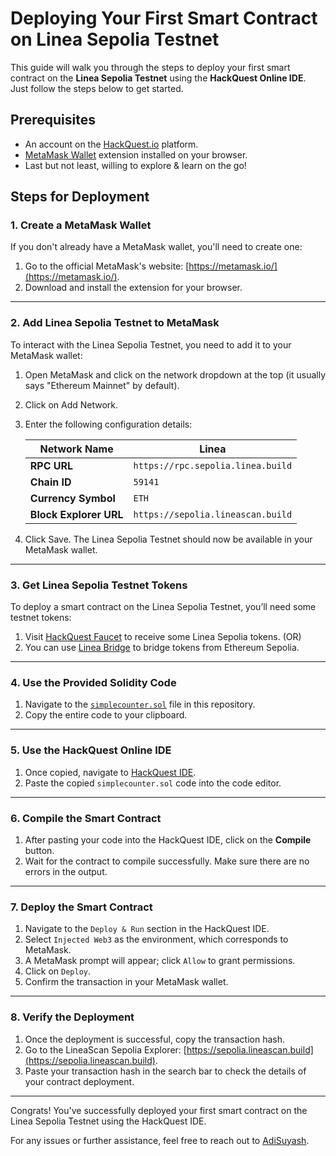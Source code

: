# Deploying Your First Smart Contract on Linea Sepolia Testnet

This guide will walk you through the steps to deploy your first smart contract on the **Linea Sepolia Testnet** using the **HackQuest Online IDE**. Just follow the steps below to get started.

## Prerequisites

- An account on the [HackQuest.io](https://www.hackquest.io/en) platform.
- [MetaMask Wallet](https://chromewebstore.google.com/detail/metamask/nkbihfbeogaeaoehlefnkodbefgpgknn) extension installed on your browser.
- Last but not least, willing to explore & learn on the go!

## Steps for Deployment

### 1. Create a MetaMask Wallet

If you don't already have a MetaMask wallet, you'll need to create one:

1. Go to the official MetaMask's website: [https://metamask.io/](https://metamask.io/).
2. Download and install the extension for your browser.

---

### 2. Add Linea Sepolia Testnet to MetaMask

To interact with the Linea Sepolia Testnet, you need to add it to your MetaMask wallet:

1. Open MetaMask and click on the network dropdown at the top (it usually says "Ethereum Mainnet" by default).
2. Click on Add Network.
3. Enter the following configuration details:

   | **Network Name**       | **Linea**                         |
   | ---------------------- | --------------------------------- |
   | **RPC URL**            | `https://rpc.sepolia.linea.build` |
   | **Chain ID**           | `59141`                           |
   | **Currency Symbol**    | `ETH`                             |
   | **Block Explorer URL** | `https://sepolia.lineascan.build` |

4. Click Save. The Linea Sepolia Testnet should now be available in your MetaMask wallet.

---

### 3. Get Linea Sepolia Testnet Tokens

To deploy a smart contract on the Linea Sepolia Testnet, you’ll need some testnet tokens:

1. Visit [HackQuest Faucet](hackquest.io/faucet) to receive some Linea Sepolia tokens. (OR)
2. You can use [Linea Bridge](https://bridge.linea.build/) to bridge tokens from Ethereum Sepolia.

---

### 4. Use the Provided Solidity Code

1. Navigate to the [`simplecounter.sol`](https://github.com/adisuyash/linea-hackquest-demo/blob/main/simplecounter.sol) file in this repository.
2. Copy the entire code to your clipboard.

---

### 5. Use the HackQuest Online IDE

1. Once copied, navigate to [HackQuest IDE](https://ide.hackquest.io).
2. Paste the copied `simplecounter.sol` code into the code editor.

---

### 6. Compile the Smart Contract

1. After pasting your code into the HackQuest IDE, click on the **Compile** button.
2. Wait for the contract to compile successfully. Make sure there are no errors in the output.

---

### 7. Deploy the Smart Contract

1. Navigate to the `Deploy & Run` section in the HackQuest IDE.
2. Select `Injected Web3` as the environment, which corresponds to MetaMask.
3. A MetaMask prompt will appear; click `Allow` to grant permissions.
4. Click on `Deploy`.
5. Confirm the transaction in your MetaMask wallet.

---

### 8. Verify the Deployment

1. Once the deployment is successful, copy the transaction hash.
2. Go to the LineaScan Sepolia Explorer: [https://sepolia.lineascan.build](https://sepolia.lineascan.build).
3. Paste your transaction hash in the search bar to check the details of your contract deployment.

---

Congrats! You've successfully deployed your first smart contract on the Linea Sepolia Testnet using the HackQuest IDE.

For any issues or further assistance, feel free to reach out to [AdiSuyash](https://x.com/adisuyash).

